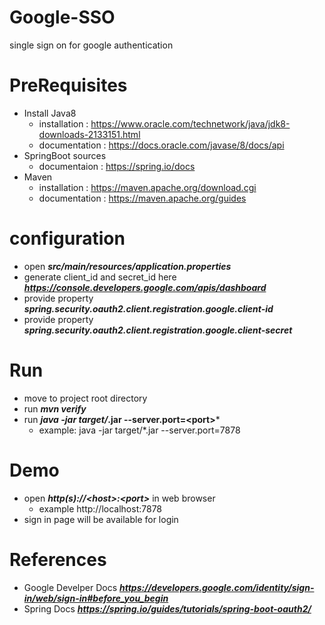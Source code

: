 # Google-SSO
single sign on for google authentication

# PreRequisites # 
   * Install Java8
      * installation  : https://www.oracle.com/technetwork/java/jdk8-downloads-2133151.html
      * documentation : https://docs.oracle.com/javase/8/docs/api
   * SpringBoot sources
      * documentaion : https://spring.io/docs
   * Maven
      * installation  : https://maven.apache.org/download.cgi
      * documentation : https://maven.apache.org/guides

# configuration #
   * open  ***src/main/resources/application.properties***
   * generate client_id and secret_id here ***https://console.developers.google.com/apis/dashboard***
   * provide property ***spring.security.oauth2.client.registration.google.client-id***
   * provide property ***spring.security.oauth2.client.registration.google.client-secret***

# Run #
   * move to project root directory
   * run ***mvn verify*** 
   * run ***java -jar target/*.jar --server.port=<port\>***
      * example: java -jar target/*.jar --server.port=7878
  
# Demo #
   * open ***http(s)://<host\>:<port\>***  in web browser
       * example http://localhost:7878
   * sign in page will be available for login
    
# References #
   * Google Develper Docs ***https://developers.google.com/identity/sign-in/web/sign-in#before_you_begin***
   * Spring Docs ***https://spring.io/guides/tutorials/spring-boot-oauth2/***
   
